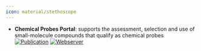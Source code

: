 ```yaml
---
icon: material/stethoscope
---
```


- **Chemical Probes Portal**: supports the assessment, selection and use of small-molecule compounds that qualify as chemical probes  
	[![Publication](https://img.shields.io/badge/Publication-Citations:0-blue?style=for-the-badge&logo=bookstack)](https://doi.org/10.1093/nar%2Fgkae1062) [![Webserver](https://img.shields.io/badge/Webserver-offline-red?style=for-the-badge&logo=xamarin&logoColor=red)](www.chemicalprobes.org) 
